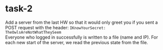 # task-2

Add a server from the last HW so that it would only greet you if you sent a POST request with the header: `IKnowYourSecret: TheOwlsAreNotWhatTheySeem` 
<br> 
Everyone who logged in successfully is written to a file (name and IP). For each new start of the server, we read the previous state from the file.